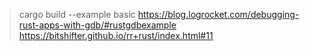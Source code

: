 > cargo build --example basic
> https://blog.logrocket.com/debugging-rust-apps-with-gdb/#rustgdbexample
> https://bitshifter.github.io/rr+rust/index.html#11

